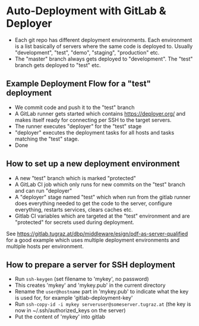 # Auto-Deployment with GitLab & Deployer

-   Each git repo has different deployment environments. Each
    environment is a list basically of servers where the same code is
    deployed to. Usually "development", "test", "demo",
    "staging", "production" etc.
-   The "master" branch always gets deployed to "development". The
    "test" branch gets deployed to "test" etc.

## Example Deployment Flow for a "test" deployment

-   We commit code and push it to the "test" branch
-   A GitLab runner gets started which contains <https://deployer.org/>
    and makes itself ready for connecting per SSH to the target servers.
-   The runner executes "deployer" for the "test" stage
-   "deployer" executes the deployment tasks for all hosts and tasks
    matching the "test" stage.
-   Done

## How to set up a new deployment environment

-   A new "test" branch which is marked "protected"
-   A GitLab CI job which only runs for new commits on the "test"
    branch and can run "deployer"
-   A "deployer" stage named "test" which when run from the gitlab
    runner does everything needed to get the code to the server,
    configure everything, restarts services, clears caches etc.
-   Gitlab CI variables which are targeted at the "test" environment
    and are "protected" for secrets used during deployment.

See <https://gitlab.tugraz.at/dbp/middleware/esign/pdf-as-server-qualified> for a
good example which uses multiple deployment environments and multiple
hosts per environment.

## How to prepare a server for SSH deployment

- Run `ssh-keygen` (set filename to 'mykey', no password)
- This creates 'mykey' and 'mykey.pub' in the current directory
- Rename the `user@hostname` part in 'mykey.pub' to indicate what the key is used for, for example 'gitlab-deployment-key'
- Run `ssh-copy-id -i mykey serveruser@someserver.tugraz.at` (the key
  is now in \~/.ssh/authorized\_keys on the server)
- Put the content of 'mykey' into gitlab
